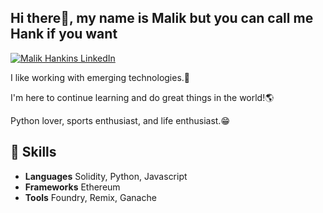 <h2> Hi there👋, my name is Malik but you can call me Hank if you want </h2>




 [![Malik Hankins LinkedIn](https://img.shields.io/badge/LinkedIn-0077B5?style=for-the-badge&logo=linkedin&logoColor=white)](www.linkedin.com/in/malik-hankins-775554233)

I like working with emerging technologies.🔮

I'm here to continue learning and do great things in the world!🌎

Python lover, sports enthusiast, and life enthusiast.😁

## 🔧 Skills
- **Languages** Solidity, Python, Javascript
- **Frameworks** Ethereum
- **Tools** Foundry, Remix, Ganache



<!--
**hankbenji/hankbenji** is a ✨ _special_ ✨ repository because its `README.md` (this file) appears on your GitHub profile.

helloo

- 🔭 I’m currently working on ...
- 🌱 I’m currently learning ...
- 👯 I’m looking to collaborate on ...
- 🤔 I’m looking for help with ...
- 💬 Ask me about ...
- 📫 How to reach me: ...
- 😄 Pronouns: ...
- ⚡ Fun fact: ...
-->
